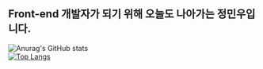 ## Front-end 개발자가 되기 위해 오늘도 나아가는 정민우입니다.





![Anurag's GitHub stats](https://github-readme-stats.vercel.app/api?username=DevMinwoo-Jung&show_icons=true&theme=synthwave)
<br/>
[![Top Langs](https://github-readme-stats.vercel.app/api/top-langs/?username=DevMinwoo-Jung&layout=compact)](https://github.com/anuraghazra/github-readme-stats)


